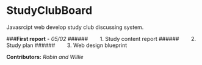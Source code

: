 # StudyClubBoard
Javasrcipt web develop study club discussing system.

###__First report__ - _05/02_
######&nbsp;&nbsp;&nbsp;&nbsp;&nbsp;&nbsp;&nbsp;&nbsp;1. Study content report 
######&nbsp;&nbsp;&nbsp;&nbsp;&nbsp;&nbsp;&nbsp;&nbsp;2. Study plan 
######&nbsp;&nbsp;&nbsp;&nbsp;&nbsp;&nbsp;&nbsp;&nbsp;3. Web design blueprint 

__Contributors:__ _Robin and Willie_
